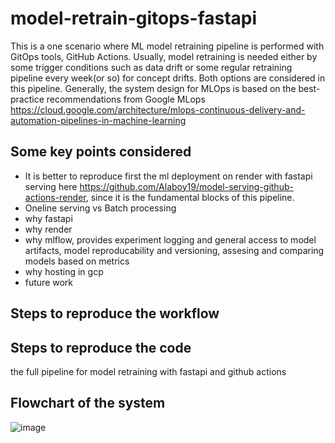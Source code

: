 # model-retrain-gitops-fastapi
This is a one scenario where ML model retraining pipeline is performed with GitOps tools, GitHub Actions. Usually, model retraining is needed either by some trigger conditions such as data drift or some regular retraining pipeline every week(or so) for concept drifts. Both options are considered in this pipeline. Generally, the system design for MLOps is based on the best-practice recommendations from Google MLops https://cloud.google.com/architecture/mlops-continuous-delivery-and-automation-pipelines-in-machine-learning
## Some key points considered ##
- It is better to reproduce first the ml deployment on render with fastapi serving here https://github.com/Alaboy19/model-serving-github-actions-render, since it is the fundamental blocks of this pipeline.
- Oneline serving vs Batch processing
- why fastapi
- why render
- why mlflow, provides experiment logging and general access to model artifacts, model reproducability and versioning, assesing and comparing models based on metrics 
- why hosting in gcp
- future work  
## Steps to reproduce the workflow ##

## Steps to reproduce the code ## 
the full pipeline for model retraining with fastapi and github actions
## Flowchart of the system ## 
![image](https://github.com/Alaboy19/model-retrain-gitops-fastapi/assets/47283347/fbc5aae8-3b17-41d4-bf90-74007c32dc69)

